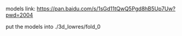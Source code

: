 models link:  https://pan.baidu.com/s/1sGd11tQwQ5Pgd8hB5Up7Uw?pwd=2004 

put the models into ./3d_lowres/fold_0
